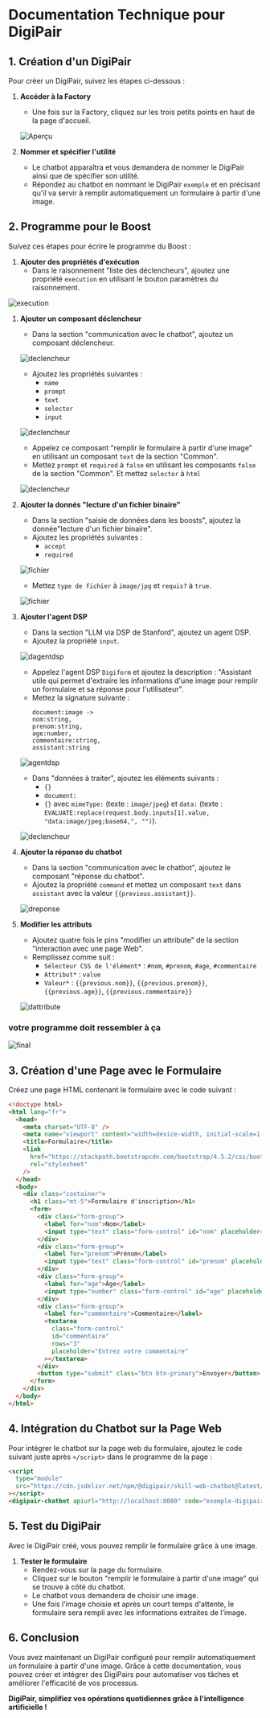 # Documentation Technique pour DigiPair

## 1. Création d'un DigiPair

Pour créer un DigiPair, suivez les étapes ci-dessous :

1. **Accéder à la Factory**

   - Une fois sur la Factory, cliquez sur les trois petits points en haut de la page d'accueil.

   ![Aperçu](./assets/screenshots/creation_digipair.png)

2. **Nommer et spécifier l'utilité**
   - Le chatbot apparaîtra et vous demandera de nommer le DigiPair ainsi que de spécifier son utilité.
   - Répondez au chatbot en nommant le DigiPair `exemple` et en précisant qu'il va servir à remplir automatiquement un formulaire à partir d'une image.

## 2. Programme pour le Boost

Suivez ces étapes pour écrire le programme du Boost :

1. **Ajouter des propriétés d'exécution**
   - Dans le raisonnement "liste des déclencheurs", ajoutez une propriété `execution` en utilisant le bouton paramètres du raisonnement.

![execution](./assets/screenshots/execution.png)

1. **Ajouter un composant déclencheur**

   - Dans la section "communication avec le chatbot", ajoutez un composant déclencheur.

   ![declencheur](./assets/screenshots/declencheur.png)

   - Ajoutez les propriétés suivantes :
     - `name`
     - `prompt`
     - `text`
     - `selector`
     - `input`

   ![declencheur](./assets/screenshots/declencheurbis.png)

   - Appelez ce composant "remplir le formulaire à partir d'une image" en utilisant un composant `text` de la section "Common".
   - Mettez `prompt` et `required` à `false` en utilisant les composants `false` de la section "Common". Et mettez `selector` à `html`

   ![declencheur](./assets/screenshots/declencheur_texte.png)

2. **Ajouter la donnés "lecture d'un fichier binaire"**

   - Dans la section "saisie de données dans les boosts", ajoutez la donnée"lecture d'un fichier binaire".
   - Ajoutez les propriétés suivantes :
     - `accept`
     - `required`

   ![fichier](./assets/screenshots/fichier_binaire_bis.png)

   - Mettez `type de fichier` à `image/jpg` et `requis?` à `true`.

   ![fichier](./assets/screenshots/fichier_binaire.png)

3. **Ajouter l'agent DSP**

   - Dans la section "LLM via DSP de Stanford", ajoutez un agent DSP.
   - Ajoutez la propriété `input`.

   ![dagentdsp](./assets/screenshots/agentdsp.png)

   - Appelez l'agent DSP `Digiform` et ajoutez la description : "Assistant utile qui permet d'extraire les informations d'une image pour remplir un formulaire et sa réponse pour l'utilisateur".
   - Mettez la signature suivante :
     ```
     document:image ->
     nom:string,
     prenom:string,
     age:number,
     commentaire:string,
     assistant:string
     ```

   ![agentdsp](./assets/screenshots/agent_dsp_texte.png)

   - Dans "données à traiter", ajoutez les éléments suivants :
     - `{}`
     - `document:`
     - `{}` avec `mimeType:` (texte : `image/jpeg`) et `data:` (texte : `EVALUATE:replace(request.body.inputs[1].value, "data:image/jpeg;base64,", "")`).

   ![declencheur](./assets/screenshots/donnees.png)

4. **Ajouter la réponse du chatbot**

   - Dans la section "communication avec le chatbot", ajoutez le composant "réponse du chatbot".
   - Ajoutez la propriété `command` et mettez un composant `text` dans `assistant` avec la valeur `{{previous.assistant}}`.

   ![dreponse](./assets/screenshots/reponse.png)

5. **Modifier les attributs**

   - Ajoutez quatre fois le pins "modifier un attribute" de la section "interaction avec une page Web".
   - Remplissez comme suit :
     - `Sélecteur CSS de l'élément*` : `#nom`, `#prenom`, `#age`, `#commentaire`
     - `Attribut*` : `value`
     - `Valeur*` : `{{previous.nom}}`, `{{previous.prenom}}`, `{{previous.age}}`, `{{previous.commentaire}}`

   ![dattribute](./assets/screenshots/attribute.png)

### votre programme doit ressembler à ça

![final](./assets/screenshots/final.png)

## 3. Création d'une Page avec le Formulaire

Créez une page HTML contenant le formulaire avec le code suivant :

```html
<!doctype html>
<html lang="fr">
  <head>
    <meta charset="UTF-8" />
    <meta name="viewport" content="width=device-width, initial-scale=1.0" />
    <title>Formulaire</title>
    <link
      href="https://stackpath.bootstrapcdn.com/bootstrap/4.5.2/css/bootstrap.min.css"
      rel="stylesheet"
    />
  </head>
  <body>
    <div class="container">
      <h1 class="mt-5">Formulaire d'inscription</h1>
      <form>
        <div class="form-group">
          <label for="nom">Nom</label>
          <input type="text" class="form-control" id="nom" placeholder="Entrez votre nom" />
        </div>
        <div class="form-group">
          <label for="prenom">Prénom</label>
          <input type="text" class="form-control" id="prenom" placeholder="Entrez votre prénom" />
        </div>
        <div class="form-group">
          <label for="age">Âge</label>
          <input type="number" class="form-control" id="age" placeholder="Entrez votre âge" />
        </div>
        <div class="form-group">
          <label for="commentaire">Commentaire</label>
          <textarea
            class="form-control"
            id="commentaire"
            rows="3"
            placeholder="Entrez votre commentaire"
          ></textarea>
        </div>
        <button type="submit" class="btn btn-primary">Envoyer</button>
      </form>
    </div>
  </body>
</html>
```

## 4. Intégration du Chatbot sur la Page Web

Pour intégrer le chatbot sur la page web du formulaire, ajoutez le code suivant juste après `</script>` dans le programme de la page :

```html
<script
  type="module"
  src="https://cdn.jsdelivr.net/npm/@digipair/skill-web-chatbot@latest/index.esm.js"
></script>
<digipair-chatbot apiurl="http://localhost:8080" code="exemple-digipaire"></digipair-chatbot>
```

## 5. Test du DigiPair

Avec le DigiPair créé, vous pouvez remplir le formulaire grâce à une image.

1. **Tester le formulaire**
   - Rendez-vous sur la page du formulaire.
   - Cliquez sur le bouton "remplir le formulaire à partir d'une image" qui se trouve à côté du chatbot.
   - Le chatbot vous demandera de choisir une image.
   - Une fois l'image choisie et après un court temps d'attente, le formulaire sera rempli avec les informations extraites de l'image.

## 6. Conclusion

Vous avez maintenant un DigiPair configuré pour remplir automatiquement un formulaire à partir d'une image. Grâce à cette documentation, vous pouvez créer et intégrer des DigiPairs pour automatiser vos tâches et améliorer l'efficacité de vos processus.

**DigiPair, simplifiez vos opérations quotidiennes grâce à l'intelligence artificielle !**
